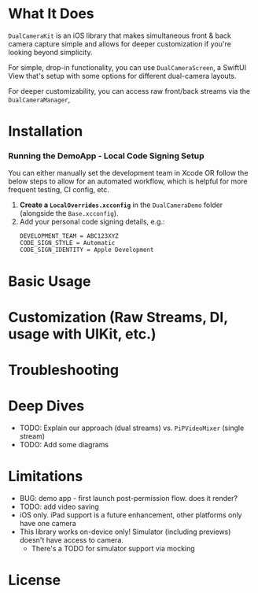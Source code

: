 # What It Does

`DualCameraKit` is an iOS library that makes simultaneous front & back camera capture simple and allows for deeper customization if you're looking beyond simplicity.

For simple, drop-in functionality, you can use `DualCameraScreen`, a SwiftUI View that's setup with some options for different dual-camera layouts.

For deeper customizability, you can access raw front/back streams via the `DualCameraManager`,

# Installation

### Running the DemoApp - Local Code Signing Setup

You can either manually set the development team in Xcode OR follow the below steps to allow for an automated workflow, which is helpful for more frequent testing, CI config, etc.  

1. **Create a `LocalOverrides.xcconfig`** in the `DualCameraDemo` folder (alongside the `Base.xcconfig`).
2. Add your personal code signing details, e.g.:
   ```plaintext
   DEVELOPMENT_TEAM = ABC123XYZ
   CODE_SIGN_STYLE = Automatic
   CODE_SIGN_IDENTITY = Apple Development
   ```

# Basic Usage

# Customization (Raw Streams, DI, usage with UIKit, etc.)

# Troubleshooting

# Deep Dives

- TODO: Explain our approach (dual streams) vs. `PiPVideoMixer` (single stream)
- TODO: Add some diagrams

# Limitations

- BUG: demo app - first launch post-permission flow. does it render?
- TODO: add video saving
- iOS only. iPad support is a future enhancement, other platforms only have one camera
- This library works on-device only! Simulator (including previews) doesn't have access to camera.
  - There's a TODO for simulator support via mocking

# License
